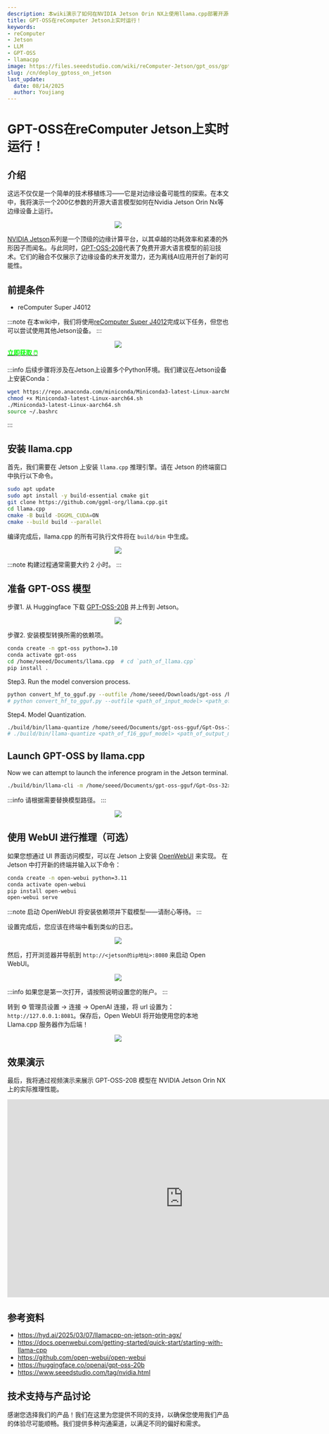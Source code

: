 ```yaml
---
description: 本wiki演示了如何在NVIDIA Jetson Orin NX上使用llama.cpp部署开源GPT-OSS-20B大语言模型，展示边缘AI能力。它提供了安装、模型转换、量化和运行推理的分步说明，并可选择集成Web UI。
title: GPT-OSS在reComputer Jetson上实时运行！
keywords:
- reComputer
- Jetson
- LLM
- GPT-OSS
- llamacpp
image: https://files.seeedstudio.com/wiki/reComputer-Jetson/gpt_oss/gptoss-running-live.webp
slug: /cn/deploy_gptoss_on_jetson
last_update:
  date: 08/14/2025
  author: Youjiang
---
```



# GPT-OSS在reComputer Jetson上实时运行！

## 介绍

这远不仅仅是一个简单的技术移植练习——它是对边缘设备可能性的探索。在本文中，我将演示一个200亿参数的开源大语言模型如何在Nvidia Jetson Orin Nx等边缘设备上运行。

<div align="center">
    <img width={900}
     src="https://files.seeedstudio.com/wiki/reComputer-Jetson/gpt_oss/deploy_gptoss_super.png" />
</div>

[NVIDIA Jetson](https://www.seeedstudio.com/tag/nvidia.html)系列是一个顶级的边缘计算平台，以其卓越的功耗效率和紧凑的外形因子而闻名。与此同时，[GPT-OSS-20B](https://github.com/openai/gpt-oss)代表了免费开源大语言模型的前沿技术。它们的融合不仅展示了边缘设备的未开发潜力，还为离线AI应用开创了新的可能性。

## 前提条件

- reComputer Super J4012

:::note
在本wiki中，我们将使用[reComputer Super J4012](https://www.seeedstudio.com/reComputer-Super-Bundle.html)完成以下任务，但您也可以尝试使用其他Jetson设备。
:::

<div align="center">
    <img width={800}
     src="https://files.seeedstudio.com/wiki/reComputer-Jetson/gpt_oss/recomputer_super.png" />
</div>

<div class="get_one_now_container" style={{textAlign: 'center'}}>
    <a class="get_one_now_item" href="https://www.seeedstudio.com/reComputer-Super-J4012-p-6443.html" target="_blank">
        <strong><span><font color={'FFFFFF'} size={"4"}> 立即获取 🖱️</font></span></strong>
    </a>
</div>

:::info
后续步骤将涉及在Jetson上设置多个Python环境。我们建议在Jetson设备上安装Conda：

```bash
wget https://repo.anaconda.com/miniconda/Miniconda3-latest-Linux-aarch64.sh
chmod +x Miniconda3-latest-Linux-aarch64.sh
./Miniconda3-latest-Linux-aarch64.sh
source ~/.bashrc
```

:::

## 安装 llama.cpp

首先，我们需要在 Jetson 上安装 `llama.cpp` 推理引擎。请在 Jetson 的终端窗口中执行以下命令。

```bash
sudo apt update
sudo apt install -y build-essential cmake git 
git clone https://github.com/ggml-org/llama.cpp.git
cd llama.cpp
cmake -B build -DGGML_CUDA=ON
cmake --build build --parallel
```

编译完成后，llama.cpp 的所有可执行文件将在 `build/bin` 中生成。

<div align="center">
    <img width={800}
     src="https://files.seeedstudio.com/wiki/reComputer-Jetson/gpt_oss/install_llamacpp.png" />
</div>

:::note
构建过程通常需要大约 2 小时。
:::

## 准备 GPT-OSS 模型

步骤1. 从 Huggingface 下载 [GPT-OSS-20B](https://huggingface.co/openai/gpt-oss-20b/tree/main) 并上传到 Jetson。

<div align="center">
    <img width={800}
     src="https://files.seeedstudio.com/wiki/reComputer-Jetson/gpt_oss/download_model.png" />
</div>

步骤2. 安装模型转换所需的依赖项。

```bash
conda create -n gpt-oss python=3.10
conda activate gpt-oss
cd /home/seeed/Documents/llama.cpp  # cd `path_of_llama.cpp` 
pip install .
```

Step3. Run the model conversion process.

```bash
python convert_hf_to_gguf.py --outfile /home/seeed/Downloads/gpt-oss /home/seeed/Documents/gpt-oss-gguf/
# python convert_hf_to_gguf.py --outfile <path_of_input_model> <path_of_output_model>
```

Step4. Model Quantization.

```bash
./build/bin/llama-quantize /home/seeed/Documents/gpt-oss-gguf/Gpt-Oss-32x2.4B-F16.gguf /home/seeed/Documents/gpt-oss-gguf-Q4/Gpt-Oss-32x2.4B-Q4.gguf Q4_K
# ./build/bin/llama-quantize <path_of_f16_gguf_model> <path_of_output_model> <quantization_method>
```

## Launch GPT-OSS by llama.cpp

Now we can attempt to launch the inference program in the Jetson terminal.

```bash
./build/bin/llama-cli -m /home/seeed/Documents/gpt-oss-gguf/Gpt-Oss-32x2.4B-F16.gguf -ngl 40
```

:::info
请根据需要替换模型路径。
:::

<div align="center">
    <img width={800}
     src="https://files.seeedstudio.com/wiki/reComputer-Jetson/gpt_oss/run.gif" />
</div>

## 使用 WebUI 进行推理（可选）

如果您想通过 UI 界面访问模型，可以在 Jetson 上安装 [OpenWebUI](https://github.com/open-webui/open-webui) 来实现。
在 Jetson 中打开新的终端并输入以下命令：

```bash
conda create -n open-webui python=3.11
conda activate open-webui
pip install open-webui
open-webui serve
```

:::note
启动 OpenWebUI 将安装依赖项并下载模型——请耐心等待。
:::

设置完成后，您应该在终端中看到类似的日志。

<div align="center">
    <img width={800}
     src="https://files.seeedstudio.com/wiki/reComputer-Jetson/gpt_oss/openwebui.png" />
</div>

然后，打开浏览器并导航到 `http://<jetson的ip地址>:8080` 来启动 Open WebUI。

<div align="center">
    <img width={800}
     src="https://files.seeedstudio.com/wiki/reComputer-Jetson/gpt_oss/browser.png" />
</div>

:::info
如果您是第一次打开，请按照说明设置您的账户。
:::

转到 ⚙️ 管理员设置 → 连接 → OpenAI 连接，将 url 设置为：`http://127.0.0.1:8081`。保存后，Open WebUI 将开始使用您的本地 Llama.cpp 服务器作为后端！

<div align="center">
    <img width={800}
     src="https://files.seeedstudio.com/wiki/reComputer-Jetson/gpt_oss/set_model.png" />
</div>

## 效果演示

最后，我将通过视频演示来展示 GPT-OSS-20B 模型在 NVIDIA Jetson Orin NX 上的实际推理性能。

<div class="video-container">
    <iframe width="800" height="450" src="https://www.youtube.com/embed/kcN731Jyce4" title="GPT-OSS Running Live on NVIDIA Jetson Orin NX!" frameborder="0" allow="accelerometer; autoplay; clipboard-write; encrypted-media; gyroscope; picture-in-picture; web-share" referrerpolicy="strict-origin-when-cross-origin" allowfullscreen></iframe>
</div>

## 参考资料

- https://hyd.ai/2025/03/07/llamacpp-on-jetson-orin-agx/
- https://docs.openwebui.com/getting-started/quick-start/starting-with-llama-cpp
- https://github.com/open-webui/open-webui
- https://huggingface.co/openai/gpt-oss-20b
- https://www.seeedstudio.com/tag/nvidia.html

## 技术支持与产品讨论

感谢您选择我们的产品！我们在这里为您提供不同的支持，以确保您使用我们产品的体验尽可能顺畅。我们提供多种沟通渠道，以满足不同的偏好和需求。

<div class="button_tech_support_container">
<a href="https://forum.seeedstudio.com/" class="button_forum"></a>
<a href="https://www.seeedstudio.com/contacts" class="button_email"></a>
</div>

<div class="button_tech_support_container">
<a href="https://discord.gg/eWkprNDMU7" class="button_discord"></a>
<a href="https://github.com/Seeed-Studio/wiki-documents/discussions/69" class="button_discussion"></a>
</div>
